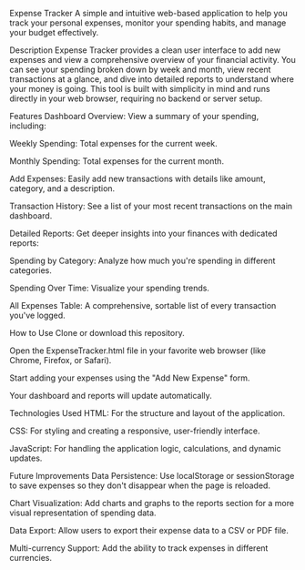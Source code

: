 Expense Tracker
A simple and intuitive web-based application to help you track your personal expenses, monitor your spending habits, and manage your budget effectively.

Description
Expense Tracker provides a clean user interface to add new expenses and view a comprehensive overview of your financial activity. You can see your spending broken down by week and month, view recent transactions at a glance, and dive into detailed reports to understand where your money is going. This tool is built with simplicity in mind and runs directly in your web browser, requiring no backend or server setup.

Features
Dashboard Overview: View a summary of your spending, including:

Weekly Spending: Total expenses for the current week.

Monthly Spending: Total expenses for the current month.

Add Expenses: Easily add new transactions with details like amount, category, and a description.

Transaction History: See a list of your most recent transactions on the main dashboard.

Detailed Reports: Get deeper insights into your finances with dedicated reports:

Spending by Category: Analyze how much you're spending in different categories.

Spending Over Time: Visualize your spending trends.

All Expenses Table: A comprehensive, sortable list of every transaction you've logged.

How to Use
Clone or download this repository.

Open the ExpenseTracker.html file in your favorite web browser (like Chrome, Firefox, or Safari).

Start adding your expenses using the "Add New Expense" form.

Your dashboard and reports will update automatically.

Technologies Used
HTML: For the structure and layout of the application.

CSS: For styling and creating a responsive, user-friendly interface.

JavaScript: For handling the application logic, calculations, and dynamic updates.

Future Improvements
Data Persistence: Use localStorage or sessionStorage to save expenses so they don't disappear when the page is reloaded.

Chart Visualization: Add charts and graphs to the reports section for a more visual representation of spending data.

Data Export: Allow users to export their expense data to a CSV or PDF file.

Multi-currency Support: Add the ability to track expenses in different currencies.

